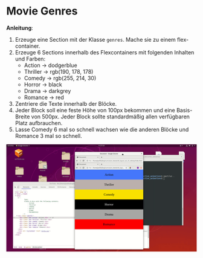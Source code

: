 
# Movie Genres

**Anleitung**:

1.  Erzeuge eine Section mit der Klasse `genres`. Mache sie zu einem flex-container.
2.  Erzeuge 6 Sections innerhalb des Flexcontainers mit folgenden Inhalten und Farben:
    - Action → dodgerblue
    - Thriller → rgb(190, 178, 178)
    - Comedy → rgb(255, 214, 30)
    - Horror → black
    - Drama → darkgrey
    - Romance → red
3.  Zentriere die Texte innerhalb der Blöcke.
4.  Jeder Block soll eine feste Höhe von 100px bekommen und eine Basis-Breite von 500px. Jeder Block sollte standardmäßig allen verfügbaren Platz aufbrauchen.
5.  Lasse Comedy 6 mal so schnell wachsen wie die anderen Blöcke und Romance 3 mal so schnell.

![reference-gif](/images/example.gif)
